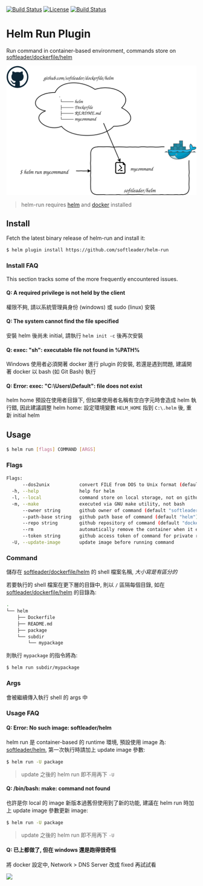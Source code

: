 [![Build Status](https://travis-ci.org/softleader/helm-run.svg?branch=master)](https://travis-ci.org/softleader/helm-run)
[![License](https://img.shields.io/badge/License-Apache%202.0-blue.svg)](https://github.com/softleader/helm-runs/blob/master/LICENSE)
[![Build Status](https://github-basic-badges.herokuapp.com/release/softleader/helm-run.svg)](https://github.com/softleader/helm-run/releases)

# Helm Run Plugin

Run command in container-based environment, commands store on [softleader/dockerfile/helm](https://github.com/softleader/dockerfile/tree/master/helm
)

![](./artitecture.svg)

> helm-run requires [helm](https://docs.helm.sh/using_helm/#installing-helm) and [docker](https://www.docker.com/get-started) installed

## Install

Fetch the latest binary release of helm-run and install it:
 
```sh
$ helm plugin install https://github.com/softleader/helm-run
```

### Install FAQ

This section tracks some of the more frequently encountered issues.

#### Q: A required privilege is not held by the client

權限不夠, 請以系統管理員身份 (windows) 或 sudo (linux) 安裝

#### Q: The system cannot find the file specified

安裝 helm 後尚未 initial, 請執行 `helm init -c` 後再次安裝

#### Q: exec: "sh": executable file not found in %PATH%

Windows 使用者必須開著 docker 進行 plugin 的安裝, 若還是遇到問題, 建議開著 docker 以 bash (如 Git Bash) 執行

#### Q: Error: exec: "C:\\Users\\Default": file does not exist

helm home 預設在使用者目錄下, 但如果使用者名稱有空白字元時會造成 helm 執行錯, 因此建議調整 helm home: 設定環境變數 `HELM_HOME` 指到 `C:\.helm` 後, 重新 initial helm

## Usage

```sh
$ helm run [flags] COMMAND [ARGS]
```

### Flags

```sh
Flags:
      --dos2unix           convert FILE from DOS to Unix format (default true)
  -h, --help               help for helm
  -l, --local              command store on local storage, not on github
  -m, --make               executed via GNU make utility, not bash
      --owner string       github owner of command (default "softleader")
      --path-base string   github path base of command (default "helm")
      --repo string        github repository of command (default "dockerfile")
      --rm                 automatically remove the container when it exits (default true)
      --token string       github access token of command for private repositories
  -U, --update-image       update image before running command
```

### Command

儲存在 [softleader/dockerfile/helm](https://github.com/softleader/dockerfile/tree/master/helm
) 的 shell 檔案名稱, *大小寫是有區分的*

若要執行的 shell 檔案在更下層的目錄中, 則以 `/` 區隔每個目錄, 如在 [softleader/dockerfile/helm](https://github.com/softleader/dockerfile/tree/master/helm
) 的目錄為: 

```sh
.
└── helm
    ├── Dockerfile
    ├── README.md
    ├── package
    └── subdir
        └── mypackage
```

則執行 `mypackage` 的指令將為: 

```sh
$ helm run subdir/mypackage
```

### Args

會被繼續傳入執行 shell 的 args 中

### Usage FAQ

#### Q: Error: No such image: softleader/helm

helm run 是 container-based 的 runtime 環境, 預設使用 image 為: [softleader/helm](https://github.com/softleader/dockerfile/tree/master/helm), 第一次執行時請加上 update image 參數: 

```sh
$ helm run -U package
```

> update 之後的 helm run 即不用再下 `-U`

#### Q: /bin/bash: make: command not found

也許是你 local 的 image 新版本過舊但使用到了新的功能, 建議在 helm run 時加上 update image 參數更新 image:

```sh
$ helm run -U package
```

> update 之後的 helm run 即不用再下 `-U`

#### Q: 已上都做了, 但在 windows 還是跑得很奇怪

將 docker 設定中, Network > DNS Server 改成 fixed 再試試看

![](https://zxtech.files.wordpress.com/2016/09/image3.png)
